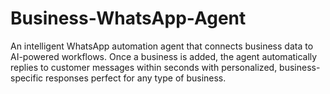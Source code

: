 # Business-WhatsApp-Agent
An intelligent WhatsApp automation agent that connects business data to AI-powered workflows. Once a business is added, the agent automatically replies to customer messages within seconds with personalized, business-specific responses  perfect for any type of business.
